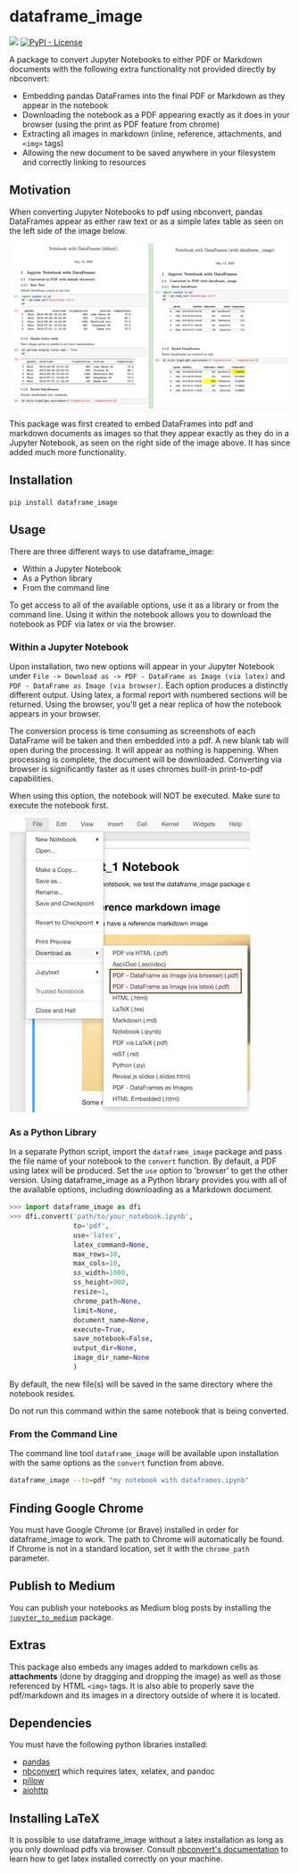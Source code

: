 # dataframe_image

[![](https://img.shields.io/pypi/v/dataframe_image)](https://pypi.org/project/dataframe_image)
[![PyPI - License](https://img.shields.io/pypi/l/dataframe_image)](LICENSE)

A package to convert Jupyter Notebooks to either PDF or Markdown documents with the following extra functionality not provided directly by nbconvert:

* Embedding pandas DataFrames into the final PDF or Markdown as they appear in the notebook
* Downloading the notebook as a PDF appearing exactly as it does in your browser (using the print as PDF feature from chrome)
* Extracting all images in markdown (inline, reference, attachments, and `<img>` tags)
* Allowing the new document to be saved anywhere in your filesystem and correctly linking to resources

## Motivation

When converting Jupyter Notebooks to pdf using nbconvert, pandas DataFrames appear as either raw text or as a simple latex table as seen on the left side of the image below.

![png](docs/images/dataframe_image_compare.png)

This package was first created to embed DataFrames into pdf and markdown documents as images so that they appear exactly as they do in a Jupyter Notebook, as seen on the right side of the image above. It has since added much more functionality.

## Installation

`pip install dataframe_image`

## Usage

There are three different ways to use dataframe_image:

* Within a Jupyter Notebook
* As a Python library
* From the command line

To get access to all of the available options, use it as a library or from the command line. Using it within the notebook allows you to download the notebook as PDF via latex or via the browser.

### Within a Jupyter Notebook

Upon installation, two new options will appear in your Jupyter Notebook under `File -> Download as -> PDF - DataFrame as Image (via latex)` and `PDF - DataFrame as Image (via browser)`. Each option produces a distinctly different output. Using latex, a formal report with numbered sections will be returned. Using the browser, you'll get a near replica of how the notebook appears in your browser.

The conversion process is time consuming as screenshots of each DataFrame will be taken and then embedded into a pdf. A new blank tab will open during the processing. It will appear as nothing is happening. When processing is complete, the document will be downloaded. Converting via browser is significantly faster as it uses chromes built-in print-to-pdf capabilities.

When using this option, the notebook will NOT be executed. Make sure to execute the notebook first.

![png](docs/images/nb_download.png)

### As a Python Library

In a separate Python script, import the `dataframe_image` package and pass the file name of your notebook to the `convert` function. By default, a PDF using latex will be produced. Set the `use` option to 'browser' to get the other version. Using dataframe_image as a Python library provides you with all of the available options, including downloading as a Markdown document.

```python
>>> import dataframe_image as dfi
>>> dfi.convert('path/to/your_notebook.ipynb',
                to='pdf',
                use='latex',
                latex_command=None,
                max_rows=30,
                max_cols=10,
                ss_width=1000,
                ss_height=900,
                resize=1,
                chrome_path=None,
                limit=None,
                document_name=None,
                execute=True,
                save_notebook=False,
                output_dir=None,
                image_dir_name=None
                )
```

By default, the new file(s) will be saved in the same directory where the notebook resides.

Do not run this command within the same notebook that is being converted.

### From the Command Line

The command line tool `dataframe_image` will be available upon installation with the same options as the `convert` function from above.

```bash
dataframe_image --to=pdf "my notebook with dataframes.ipynb"
```

## Finding Google Chrome

You must have Google Chrome (or Brave) installed in order for dataframe_image to work. The path to Chrome will automatically be found. If Chrome is not in a standard location, set it with the `chrome_path` parameter.

## Publish to Medium

You can publish your notebooks as Medium blog posts by installing the [`jupyter_to_medium`](https://github.com/dexplot/jupyter_to_medium) package.

## Extras

This package also embeds any images added to markdown cells as **attachments** (done by dragging and dropping the image) as well as those referenced by HTML `<img>` tags. It is also able to properly save the pdf/markdown and its images in a directory outside of where it is located.

## Dependencies

You must have the following python libraries installed:

* [pandas](https://github.com/pandas-dev/pandas)
* [nbconvert](https://github.com/jupyter/nbconvert) which requires latex, xelatex, and pandoc
* [pillow](https://github.com/python-pillow/Pillow)
* [aiohttp](https://docs.aiohttp.org/en/stable/index.html)

## Installing LaTeX

It is possible to use dataframe_image without a latex installation as long as you only download pdfs via browser. Consult [nbconvert's documentation](https://nbconvert.readthedocs.io/en/latest/install.html#installing-tex) to learn how to get latex installed correctly on your machine.
